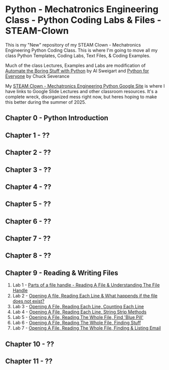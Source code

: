 # Python - Mechatronics Engineering Class - Python Coding Labs & Files - STEAM-Clown
This is my "New" repository of my STEAM Clown - Mechatronics Engineering Python Coding Class.  This is where I'm going to move all my class Python Templates, Coding Labs, Text Files, & Coding Examples.

Much of the class Lectures, Examples and Labs are modification of [Automate the Boring Stuff with Python](https://automatetheboringstuff.com/#toc) by Al Sweigart and [Python for Everyone](https://www.py4e.com/) by Chuck Severance

My [STEAM Clown - Mechatronics Engineering Python Google Site](https://sites.google.com/view/steam-clown-mechatronics/mechatronics-engineering/units/unit-8-python-programming-iot-page) is where I have links to Google Slide Lectures and other classroom resources.  It's a complete wreck, disorganized mess right now, but heres hoping to make this better during the summer of 2025.

## Chapter 0 - Python Introduction

## Chapter 1 - ??

## Chapter 2 - ??

## Chapter 3 - ??

## Chapter 4 - ??

## Chapter 5 - ??

## Chapter 6 - ??

## Chapter 7 - ??

## Chapter 8 - ??

## Chapter 9 - Reading & Writing Files
1) Lab 1 - [Parts of a file handle - Reading A File & Understanding The File Handle](https://raw.githubusercontent.com/jimTheSTEAMClown/Python-Class-STEAM-Clown/refs/heads/main/Ch9-Read-Write-Files-Lab%231--File-Handle.py)
2) Lab 2 - [Opening A file, Reading Each Line & What happends if the file does not exist?](https://raw.githubusercontent.com/jimTheSTEAMClown/Python-Class-STEAM-Clown/refs/heads/main/Ch9-Read-Write-Files-Lab%232--File-Name.py)
3) Lab 3 - [Opening A File, Reading Each Line, Counting Each Line](https://raw.githubusercontent.com/jimTheSTEAMClown/Python-Class-STEAM-Clown/refs/heads/main/Ch9-Read-Write-Files-Lab%233--counting-lines.py)
4) Lab 4 - [Opening A File, Reading Each Line, String Strip Methods](https://github.com/jimTheSTEAMClown/Python-Class-STEAM-Clown/blob/main/Ch9-Read-Write-Files-Lab%234--file-rstrip.py)
5) Lab 5 - [Opening A File, Reading The Whole File, Find 'Blue Pill'](https://raw.githubusercontent.com/jimTheSTEAMClown/Python-Class-STEAM-Clown/refs/heads/main/Ch9-Read-Write-Files-Lab%235--Whole-File-Blue-Pill.py)
6) Lab 6 - [Opening A File, Reading The Whole File, Finding Stuff](https://raw.githubusercontent.com/jimTheSTEAMClown/Python-Class-STEAM-Clown/refs/heads/main/Ch9-Read-Write-Files-Lab%236--Reading-Files-FINDING-STUFF.py)
7) Lab 7 - [Opening A File, Reading The Whole File, Finding & Listing Email](https://raw.githubusercontent.com/jimTheSTEAMClown/Python-Class-STEAM-Clown/refs/heads/main/Ch9-Read-Write-Files-Lab%237--Reading-Files-FINDING-EMAILS.py)

## Chapter 10 - ??

## Chapter 11 - ??
